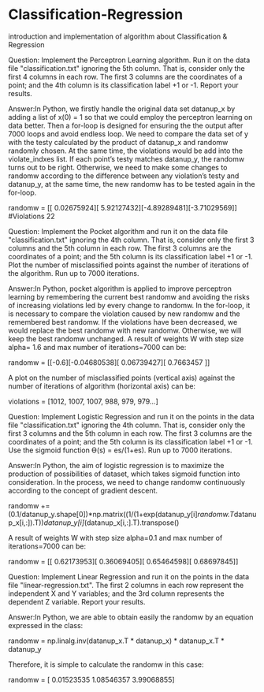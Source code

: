 # Classification-Regression
introduction and implementation of algorithm about Classification &amp; Regression


Question:
Implement the Perceptron Learning algorithm. Run it on the data file "classification.txt" ignoring the 5th column. That is, consider only the first 4 columns in each row. The first 3 columns are the coordinates of a point; and the 4th column is its classification label +1 or -1. Report your results.


Answer:In Python, we firstly handle the original data set datanup_x by adding a list of x(0) = 1 so that we could employ the perceptron learning on data better. Then a for-loop is designed for ensuring the the output after 7000 loops and avoid endless loop. We need to compare the data set of y with the testy calculated by the product of datanup_x and randomw randomly chosen. At the same time, the violations would be add into the violate_indxes list. If each point’s testy matches datanup_y, the randomw turns out to be right. Otherwise, we need to make some changes to randomw according to the difference between any violation’s testy and datanup_y, at the same time, the new randomw has to be tested again in the for-loop.

randomw = [[ 0.02675924][ 5.92127432][-4.89289481][-3.71029569]]
#Violations 22


Question:
Implement the Pocket algorithm and run it on the data file "classification.txt" ignoring the 4th column. That is, consider only the first 3 columns and the 5th column in each row. The first 3 columns are the coordinates of a point; and the 5th column is its classification label +1 or -1. Plot the number of misclassified points against the number of iterations of the algorithm. Run up to 7000 iterations.


Answer:In Python, pocket algorithm is applied to improve perceptron learning by remembering the current best randomw and avoiding the risks of increasing violations led by every change to randomw. In the for-loop, it is necessary to compare the violation caused by new randomw and the remembered best randomw. If the violations have been decreased, we would replace the best randomw with new randomw. Otherwise, we will keep the best randomw unchanged. A result of weights W with step size alpha= 1.6 and max number of iterations=7000 can be:

randomw = [[-0.6][-0.04680538][ 0.06739427][ 0.7663457 ]]

A plot on the number of misclassified points (vertical axis) against the number of iterations of algorithm (horizontal axis) can be:

violations = [1012, 1007, 1007, 988, 979, 979…]


Question:
Implement Logistic Regression and run it on the points in the data file "classification.txt" ignoring the 4th column. That is, consider only the first 3 columns and the 5th column in each row. The first 3 columns are the coordinates of a point; and the 5th column is its classification label +1 or -1. Use the sigmoid function Ɵ(s) = es/(1+es). Run up to 7000 iterations.


Answer:In Python, the aim of logistic regression is to maximize the production of possibilities of dataset, which takes sigmoid function into consideration. In the process, we need to change randomw continuously according to the concept of gradient descent.

randomw +=
(0.1/datanup_y.shape[0])*np.matrix((1/(1+exp(datanup_y[i]*randomw.T*datanup_x[i,:]).T))*datanup_y[i]*(datanup_x[i,:].T).transpose()

A result of weights W with step size alpha=0.1 and max number of iterations=7000 can be:

randomw = [[ 0.62173953][ 0.36069405][ 0.65464598][ 0.68697845]]


Question:
Implement Linear Regression and run it on the points in the data file "linear-regression.txt". The first 2 columns in each row represent the independent X and Y variables; and the 3rd column represents the dependent Z variable. Report your results.


Answer:In Python, we are able to obtain easily the randomw by an equation expressed in the class:

randomw = np.linalg.inv(datanup_x.T * datanup_x) * datanup_x.T * datanup_y

Therefore, it is simple to calculate the randomw in this case:

randomw = [ 0.01523535  1.08546357  3.99068855]

